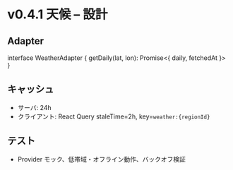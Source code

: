 # v0.4.1 天候 – 設計

## Adapter
interface WeatherAdapter { getDaily(lat, lon): Promise<{ daily, fetchedAt }> }

## キャッシュ
- サーバ: 24h
- クライアント: React Query staleTime=2h, key=`weather:{regionId}`

## テスト
- Provider モック、低帯域・オフライン動作、バックオフ検証
